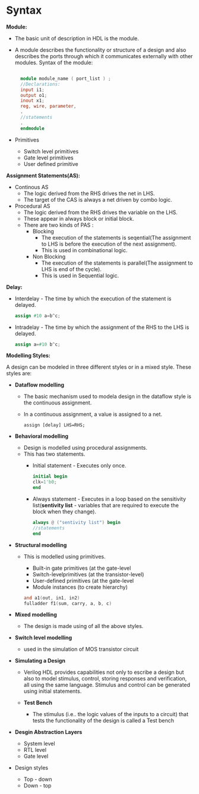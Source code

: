 # Syntax

**Module:**

* The basic unit of description in HDL is the module.
* A module describes the functionality or structure of a design and also describes the ports through which it communicates externally with other modules.
  Syntax of the module:

  ```verilog

    module module_name ( port_list ) ;
    //Declarations:
    input i1;
    output o1;
    inout x1;
    reg, wire, parameter,
    .
    //statements
    .
    endmodule
  ```

* Primitives
  * Switch level primitives
  * Gate level primitives
  * User defined primitive

**Assignment Statements(AS):**

* Continous AS
  * The logic derived from the RHS drives the net in LHS.
  * The target of the CAS is always a net driven by combo logic.
* Procedural AS
  * The logic derived from the RHS drives the variable on the LHS.
  * These appear in always block or initial block.
  * There are two kinds of PAS :
    * Blocking
      * The execution of the statements is seqential(The assignment to LHS is before the execution of the next assignment).
      * This is used in combinational logic.
    * Non Blocking
      * The execution of the statements is parallel(The assignment to LHS is end of the cycle).
      * This is used in Sequential logic.

**Delay:**

* Interdelay - The time by which the execution of the statement is delayed.

  ```verilog
  assign #10 a=b^c;
  ```

* Intradelay - The time by which the assignment of the RHS to the LHS is delayed.

  ```verilog
  assign a=#10 b^c;
  ```

**Modelling Styles:**

A design can be modeled in three different styles or in a mixed style. These styles are:

* **Dataflow modelling**
  * The basic mechanism used to modela design in the dataflow style is the continuous assignment.
  * In a continuous assignment, a value is assigned to a net.

    ```text
    assign [delay] LHS=RHS;
    ```

* **Behavioral modelling**
  * Design is modelled using procedural assignments.
  * This has two statements.
    * Initial statement - Executes only once.

        ```verilog
        initial begin
        clk=1'b0;
        end
        ```

    * Always statement - Executes in a loop based on the sensitivity list(**sentivity list** - variables that are required to execute the block when they change).

        ```verilog
        always @ ("sentivity list") begin
        //statements
        end
        ```

* **Structural modelling**
  * This is modelled using primitives.
    * Built-in gate primitives (at the gate-level
    * Switch-levelprimitives (at the transistor-level)
    * User-defined primitives (at the gate-level
    * Module instances (to create hierarchy)

    ```verilog
    and a1(out, in1, in2)
    fulladder f1(sum, carry, a, b, c)
    ```

* **Mixed modelling**
  * The design is made using of all the above styles.

* **Switch level modelling**
  * used in the simulation of MOS transistor circuit

* **Simulating a Design**

  * Verilog HDL provides capabilities not only to escribe a design but also to model stimulus, control, storing responses and verification, all using the same language. Stimulus and control can be generated using initial statements.

  * **Test Bench**
    * The stimulus (i.e.. the logic values of the inputs to a circuit) that tests the functionality of the design is called a Test bench

* **Desgin Abstraction Layers**
  * System level
  * RTL level
  * Gate level
* Design styles
  * Top - down
  * Down - top
